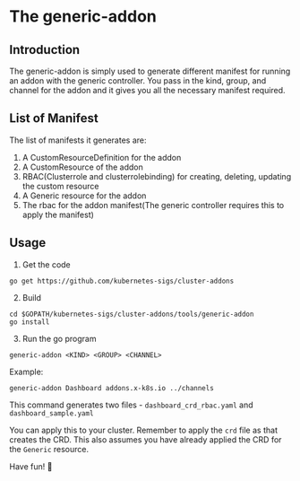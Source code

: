   # The generic-addon
  
  ## Introduction
  The generic-addon is simply used to generate different manifest for running an addon with the generic controller.
  You pass in the kind, group, and channel for the addon and it gives you all the necessary manifest required.
  
  ## List of Manifest
  The list of manifests it generates are:
  
  1. A CustomResourceDefinition for the addon
  2. A CustomResource of the addon
  3. RBAC(Clusterrole and clusterrolebinding) for creating, deleting, updating the custom resource
  4. A Generic resource for the addon
  5. The rbac for the addon manifest(The generic controller requires this to apply the manifest)
  
  ## Usage
  
  1. Get the code
    
  ```shell script
  go get https://github.com/kubernetes-sigs/cluster-addons
  ```
     
  2. Build
  
  ```shell script
  cd $GOPATH/kubernetes-sigs/cluster-addons/tools/generic-addon
  go install
  ```
 
  3. Run the go program

```shell script
generic-addon <KIND> <GROUP> <CHANNEL>
```

Example:
```shell script
generic-addon Dashboard addons.x-k8s.io ../channels
```
This command generates two files - `dashboard_crd_rbac.yaml` and `dashboard_sample.yaml`

You can apply this to your cluster. Remember to apply the `crd` file as that creates the CRD.
This also assumes you have already applied the CRD for the `Generic` resource.

Have fun! :tada: 

